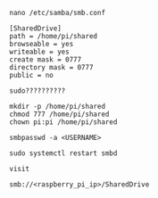     nano /etc/samba/smb.conf
    
    [SharedDrive]
    path = /home/pi/shared
    browseable = yes
    writeable = yes
    create mask = 0777
    directory mask = 0777
    public = no

    sudo??????????
    
    mkdir -p /home/pi/shared
    chmod 777 /home/pi/shared
    chown pi:pi /home/pi/shared

    smbpasswd -a <USERNAME>
    
    sudo systemctl restart smbd
    
    visit
    
    smb://<raspberry_pi_ip>/SharedDrive

